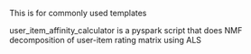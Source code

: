 This is for commonly used templates

user_item_affinity_calculator is a pyspark script that does NMF decomposition of user-item rating matrix using ALS
